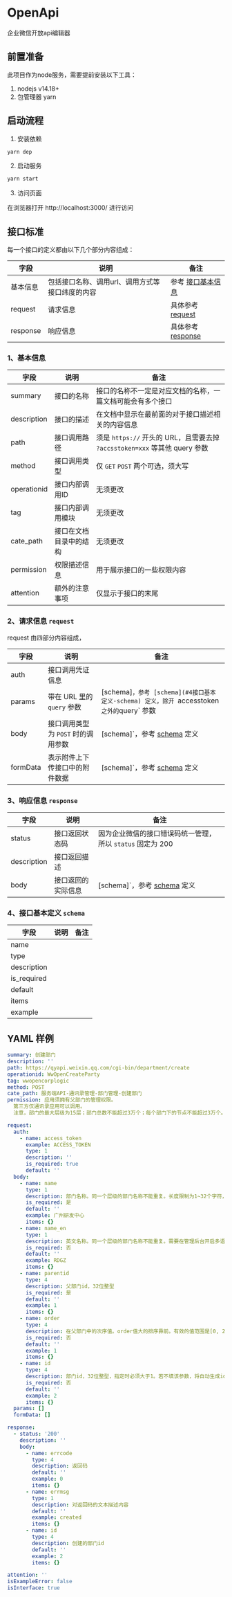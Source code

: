 # OpenApi
 
企业微信开放api编辑器

## 前置准备

此项目作为node服务，需要提前安装以下工具：

1. nodejs v14.18+
2. 包管理器 yarn

## 启动流程

1. 安装依赖

```bash
yarn dep
```

2. 启动服务

```bash
yarn start
```

3. 访问页面

在浏览器打开 http://localhost:3000/ 进行访问


## 接口标准

每一个接口的定义都由以下几个部分内容组成：

| 字段      | 说明 | 备注 |
| ----------- | ----------- | ----------- |
| 基本信息 | 包括接口名称、调用url、调用方式等接口纬度的内容 | 参考 [接口基本信息](#1基本信息) |
| request | 请求信息 | 具体参考 [request](#2请求信息-request) |
| response | 响应信息 | 具体参考 [response](#3响应信息-response) |



### 1、基本信息

| 字段      | 说明 | 备注 |
| ----------- | ----------- | ----------- |
| summary | 接口的名称 | 接口的名称不一定是对应文档的名称，一篇文档可能会有多个接口 |
| description | 接口的描述 | 在文档中显示在最前面的对于接口描述相关的内容信息|
| path | 接口调用路径| 须是 `https://` 开头的 URL，且需要去掉 `?accsstoken=xxx` 等其他 query 参数 |
| method | 接口调用类型| 仅 `GET` `POST` 两个可选，须大写 |
| operationid | 接口内部调用ID| 无须更改 |
| tag | 接口内部调用模块| 无须更改 |
| cate_path | 接口在文档目录中的结构| 无须更改 |
| permission | 权限描述信息| 用于展示接口的一些权限内容 |
| attention | 额外的注意事项| 仅显示于接口的末尾 |

### 2、请求信息 `request`

request 由四部分内容组成，

| 字段      | 说明 | 备注 |
| ----------- | ----------- | ----------- |
| auth | 接口调用凭证信息 |  |
| params | 带在 URL 里的 `query` 参数 | [schema]`，参考 [schema](#4接口基本定义-schema) 定义，除开 `accesstoken` 之外的 `query` 参数 |
| body | 接口调用类型为 `POST` 时的调用参数| [schema]`，参考 [schema](#4接口基本定义-schema) 定义 |
| formData | 表示附件上下传接口中的附件数据 | [schema]`，参考 [schema](#4接口基本定义-schema) 定义 |


### 3、响应信息 `response`

| 字段      | 说明 | 备注 |
| ----------- | ----------- | ----------- |
| status | 接口返回状态码 | 因为企业微信的接口错误码统一管理，所以 `status` 固定为 200 |
| description | 接口返回描述 |  |
| body | 接口返回的实际信息 | [schema]`，参考 [schema](#4接口基本定义-schema) 定义 |

### 4、接口基本定义 `schema`

| 字段      | 说明 | 备注 |
| ----------- | ----------- | ----------- |
| name |  |  |
| type |  |  |
| description |  |  |
| is_required |  |  |
| default |  |  |
| items |  |  |
| example |  |  |


## YAML 样例
``` yaml
summary: 创建部门
description: ''
path: https://qyapi.weixin.qq.com/cgi-bin/department/create
operationid: WwOpenCreateParty
tag: wwopencorplogic
method: POST
cate_path: 服务端API-通讯录管理-部门管理-创建部门
permission: 应用须拥有父部门的管理权限。
  第三方仅通讯录应用可以调用。
  注意，部门的最大层级为15层；部门总数不能超过3万个；每个部门下的节点不能超过3万个。建议保证创建的部门和对应部门成员是串行化处理。

request:
  auth:
    - name: access_token
      example: ACCESS_TOKEN
      type: 1
      description: ''
      is_required: true
      default: ''
  body:
    - name: name
      type: 1
      description: 部门名称。同一个层级的部门名称不能重复。长度限制为1~32个字符，字符不能包括\:*?"&lt;&gt;｜
      is_required: 是
      default: ''
      example: 广州研发中心
      items: {}
    - name: name_en
      type: 1
      description: 英文名称。同一个层级的部门名称不能重复。需要在管理后台开启多语言支持才能生效。长度限制为1~32个字符，字符不能包括\:*?"&lt;&gt;｜
      is_required: 否
      default: ''
      example: RDGZ
      items: {}
    - name: parentid
      type: 4
      description: 父部门id，32位整型
      is_required: 是
      default: ''
      example: 1
      items: {}
    - name: order
      type: 4
      description: 在父部门中的次序值。order值大的排序靠前。有效的值范围是[0, 2^32)
      is_required: 否
      default: ''
      example: 1
      items: {}
    - name: id
      type: 4
      description: 部门id，32位整型，指定时必须大于1。若不填该参数，将自动生成id
      is_required: 否
      default: ''
      example: 2
      items: {}
  params: []
  formData: []

response:
  - status: '200'
    description: ''
    body:
      - name: errcode
        type: 4
        description: 返回码
        default: ''
        example: 0
        items: {}
      - name: errmsg
        type: 1
        description: 对返回码的文本描述内容
        default: ''
        example: created
        items: {}
      - name: id
        type: 4
        description: 创建的部门id
        default: ''
        example: 2
        items: {}

attention: ''
isExampleError: false
isInterface: true

```